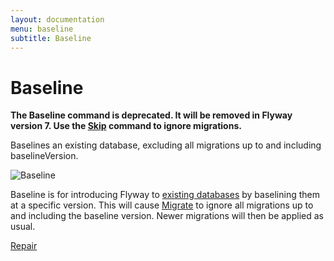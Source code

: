 ```yaml
---
layout: documentation
menu: baseline
subtitle: Baseline
---
```

# Baseline

**The Baseline command is deprecated. It will be removed in Flyway version 7. Use the [Skip](./skip) command to ignore migrations.**

Baselines an existing database, excluding all migrations up to and including baselineVersion.

![Baseline](/assets/balsamiq/command-baseline.png)

Baseline is for introducing Flyway to [existing databases](/documentation/existing) by baselining them
at a specific version. This will cause [Migrate](/documentation/command/migrate) to ignore all migrations
up to and including the baseline version. Newer migrations will then be applied as usual.

<p class="next-steps">
    <a class="btn btn-primary" href="/documentation/command/repair">Repair <i class="fa fa-arrow-right"></i></a>
</p>
